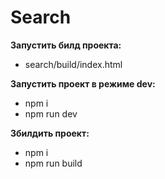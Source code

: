 # Search

**Запустить билд проекта:**
* search/build/index.html

**Запустить проект в режиме dev:**
* npm i
* npm run dev

**Збилдить проект:**
* npm i
* npm run build
